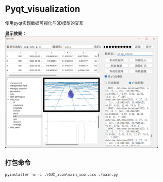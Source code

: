 # Pyqt_visualization
使用pyqt实现数据可视化与3D模型的交互  

  **显示效果：**
![Alt text](image.png)

## 打包命令
```
pyinstaller -w -i .\GUI_icon\main_icon.ico .\main.py
```
